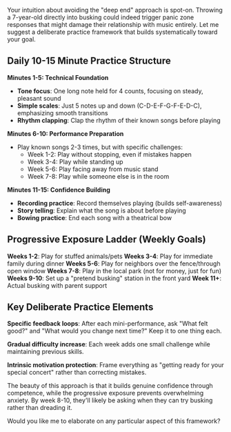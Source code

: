 Your intuition about avoiding the "deep end" approach is spot-on. Throwing a 7-year-old directly into busking could indeed trigger panic zone responses that might damage their relationship with music entirely. Let me suggest a deliberate practice framework that builds systematically toward your goal.

## Daily 10-15 Minute Practice Structure

**Minutes 1-5: Technical Foundation**
- **Tone focus**: One long note held for 4 counts, focusing on steady, pleasant sound
- **Simple scales**: Just 5 notes up and down (C-D-E-F-G-F-E-D-C), emphasizing smooth transitions
- **Rhythm clapping**: Clap the rhythm of their known songs before playing

**Minutes 6-10: Performance Preparation**
- Play known songs 2-3 times, but with specific challenges:
  - Week 1-2: Play without stopping, even if mistakes happen
  - Week 3-4: Play while standing up
  - Week 5-6: Play facing away from music stand
  - Week 7-8: Play while someone else is in the room

**Minutes 11-15: Confidence Building**
- **Recording practice**: Record themselves playing (builds self-awareness)
- **Story telling**: Explain what the song is about before playing
- **Bowing practice**: End each song with a theatrical bow

## Progressive Exposure Ladder (Weekly Goals)

**Weeks 1-2**: Play for stuffed animals/pets
**Weeks 3-4**: Play for immediate family during dinner
**Weeks 5-6**: Play for neighbors over the fence/through open window
**Weeks 7-8**: Play in the local park (not for money, just for fun)
**Weeks 9-10**: Set up a "pretend busking" station in the front yard
**Week 11+**: Actual busking with parent support

## Key Deliberate Practice Elements

**Specific feedback loops**: After each mini-performance, ask "What felt good?" and "What would you change next time?" Keep it to one thing each.

**Gradual difficulty increase**: Each week adds one small challenge while maintaining previous skills.

**Intrinsic motivation protection**: Frame everything as "getting ready for your special concert" rather than correcting mistakes.

The beauty of this approach is that it builds genuine confidence through competence, while the progressive exposure prevents overwhelming anxiety. By week 8-10, they'll likely be asking when they can try busking rather than dreading it.

Would you like me to elaborate on any particular aspect of this framework?